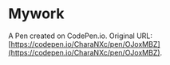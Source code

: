 # Mywork

A Pen created on CodePen.io. Original URL: [https://codepen.io/CharaNXc/pen/OJoxMBZ](https://codepen.io/CharaNXc/pen/OJoxMBZ).


